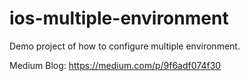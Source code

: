 # ios-multiple-environment
Demo project of how to configure multiple environment.

Medium Blog: https://medium.com/p/9f6adf074f30
